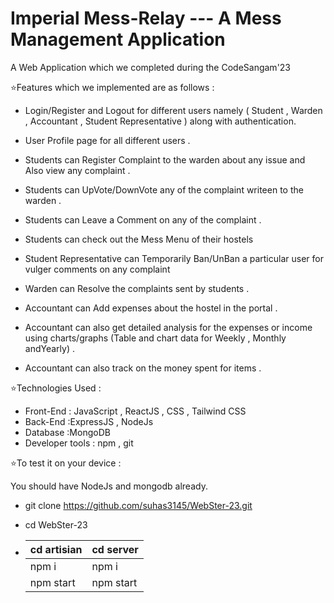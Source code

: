# Imperial Mess-Relay --- A Mess Management Application

A Web Application which we completed during the CodeSangam'23 

⭐Features which we implemented are as follows : 

 - Login/Register and Logout for different users namely ( Student , Warden , Accountant , Student Representative ) along with authentication. 
 - User Profile page for all different users .

 - Students can Register Complaint to the warden about any issue and Also view any complaint  .
 - Students can UpVote/DownVote any of the complaint writeen to the warden .
 - Students can Leave a Comment on any of the complaint .
 - Students can check out the Mess Menu of their hostels 

 - Student Representative can Temporarily Ban/UnBan a particular user for vulger comments on any complaint 

 - Warden can Resolve the complaints sent by students .

 - Accountant can Add expenses about the hostel in the portal .
 - Accountant can also get detailed analysis for the expenses or income using charts/graphs (Table and chart data for Weekly , Monthly andYearly) . 
 - Accountant can also track on the money spent for items .


⭐Technologies Used : 

 - Front-End : JavaScript , ReactJS , CSS , Tailwind CSS
 - Back-End :ExpressJS , NodeJs
 - Database :MongoDB
 - Developer tools : npm , git


⭐To test it on your device : 

 You should have NodeJs and mongodb already. 

 - git clone https://github.com/suhas3145/WebSter-23.git

 - cd WebSter-23

 - | cd artisian | cd server | 
   | ---------- | ---------- |
   | npm i | npm i |
   | npm start | npm start |


